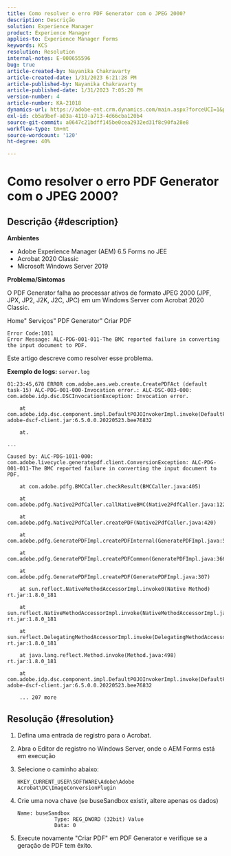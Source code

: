```yaml
---
title: Como resolver o erro PDF Generator com o JPEG 2000?
description: Descrição
solution: Experience Manager
product: Experience Manager
applies-to: Experience Manager Forms
keywords: KCS
resolution: Resolution
internal-notes: E-000655596
bug: true
article-created-by: Nayanika Chakravarty
article-created-date: 1/31/2023 6:21:28 PM
article-published-by: Nayanika Chakravarty
article-published-date: 1/31/2023 7:05:20 PM
version-number: 4
article-number: KA-21018
dynamics-url: https://adobe-ent.crm.dynamics.com/main.aspx?forceUCI=1&pagetype=entityrecord&etn=knowledgearticle&id=a389240e-94a1-ed11-aad1-6045bd0063aa
exl-id: cb5a9bef-a03a-4110-a713-4d66cba120b4
source-git-commit: a0647c21bdff145be0cea2932ed31f8c90fa28e8
workflow-type: tm+mt
source-wordcount: '120'
ht-degree: 40%

---
```


# Como resolver o erro PDF Generator com o JPEG 2000?

## Descrição {#description}


<b>Ambientes</b>

- Adobe Experience Manager (AEM) 6.5 Forms no JEE
- Acrobat 2020 Classic
- Microsoft Windows Server 2019

<b>Problema/Sintomas</b>

O PDF Generator falha ao processar ativos de formato JPEG 2000 (JPF, JPX, JP2, J2K, J2C, JPC) em um Windows Server com Acrobat 2020 Classic.

Home&quot; Serviços&quot; PDF Generator&quot; Criar PDF


```
Error Code:1011 
Error Message: ALC-PDG-001-011-The BMC reported failure in converting the input document to PDF.
```


Este artigo descreve como resolver esse problema.

<b>Exemplo de logs:</b>
`server.log`


```
01:23:45,678 ERROR com.adobe.aes.web.create.CreatePDFAct (default task-15) ALC-PDG-001-000-Invocation error.: ALC-DSC-003-000: com.adobe.idp.dsc.DSCInvocationException: Invocation error.

    at com.adobe.idp.dsc.component.impl.DefaultPOJOInvokerImpl.invoke(DefaultPOJOInvokerImpl.java:152) adobe-dscf-client.jar:6.5.0.0.20220523.bee76832

    at.

...

Caused by: ALC-PDG-1011-000: com.adobe.livecycle.generatepdf.client.ConversionException: ALC-PDG-001-011-The BMC reported failure in converting the input document to PDF.

    at com.adobe.pdfg.BMCCaller.checkResult(BMCCaller.java:405)

    at com.adobe.pdfg.Native2PdfCaller.callNativeBMC(Native2PdfCaller.java:1229)

    at com.adobe.pdfg.Native2PdfCaller.createPDF(Native2PdfCaller.java:420)

    at com.adobe.pdfg.GeneratePDFImpl.createPDFInternal(GeneratePDFImpl.java:527)

    at com.adobe.pdfg.GeneratePDFImpl.createPDFCommon(GeneratePDFImpl.java:366)

    at com.adobe.pdfg.GeneratePDFImpl.createPDF(GeneratePDFImpl.java:307)

    at sun.reflect.NativeMethodAccessorImpl.invoke0(Native Method) rt.jar:1.8.0_181

    at sun.reflect.NativeMethodAccessorImpl.invoke(NativeMethodAccessorImpl.java:62) rt.jar:1.8.0_181

    at sun.reflect.DelegatingMethodAccessorImpl.invoke(DelegatingMethodAccessorImpl.java:43) rt.jar:1.8.0_181

    at java.lang.reflect.Method.invoke(Method.java:498) rt.jar:1.8.0_181

    at com.adobe.idp.dsc.component.impl.DefaultPOJOInvokerImpl.invoke(DefaultPOJOInvokerImpl.java:118) adobe-dscf-client.jar:6.5.0.0.20220523.bee76832

    ... 207 more
```



## Resolução {#resolution}


1. Defina uma entrada de registro para o Acrobat.
2. Abra o Editor de registro no Windows Server, onde o AEM Forms está em execução
3. Selecione o caminho abaixo:

   `HKEY_CURRENT_USER\SOFTWARE\Adobe\Adobe Acrobat\DC\ImageConversionPlugin`
4. Crie uma nova chave (se buseSandbox existir, altere apenas os dados)


   ```
   Name: buseSandbox
               Type: REG_DWORD (32bit) Value
               Data: 0
   ```

5. Execute novamente &quot;Criar PDF&quot; em PDF Generator e verifique se a geração de PDF tem êxito.
